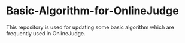 # Basic-Algorithm-for-OnlineJudge
This repository is used for updating some basic algorithm which are frequently used in OnlineJudge.
